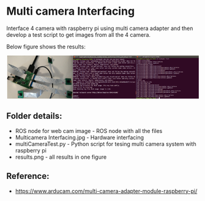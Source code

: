 # Multi camera Interfacing

Interface 4 camera with raspberry pi using multi camera adapter and then develop a test script to get images from all the 4 camera. 

Below figure shows the results:

![Results](https://github.com/shiva-agrawal/autonomous_driving/blob/master/01_Sensors%20and%20Actuators/Camera/results.png)


## Folder details:

* ROS node for web cam image - ROS node with all the files
* Multicamera Interfacing.jpg - Hardware interfacing
* multiCameraTest.py - Python script for tesing multi camera system with raspberry pi
* results.png - all results in one figure

## Reference:

* https://www.arducam.com/multi-camera-adapter-module-raspberry-pi/
